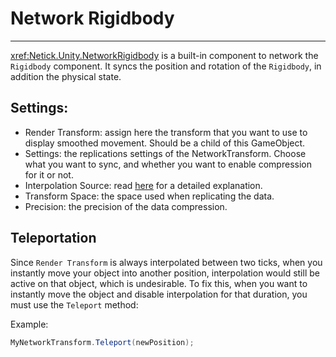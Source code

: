 # Network Rigidbody

---

<xref:Netick.Unity.NetworkRigidbody> is a built-in component to network the `Rigidbody` component. It syncs the position and rotation of the `Rigidbody`, in addition the physical state.

## Settings:

- Render Transform: assign here the transform that you want to use to display smoothed movement. Should be a child of this GameObject.
- Settings: the replications settings of the NetworkTransform. Choose what you want to sync, and whether you want to enable compression for it or not.
- Interpolation Source: read [here](../interpolation.md#interpolation-source) for a detailed explanation.
- Transform Space: the space used when replicating the data.
- Precision: the precision of the data compression. 

## Teleportation

Since `Render Transform` is always interpolated between two ticks, when you instantly move your object into another position, interpolation would still be active on that object, which is undesirable. To fix this, when you want to instantly move the object and disable interpolation for that duration, you must use the `Teleport` method:

Example:

```csharp
MyNetworkTransform.Teleport(newPosition);
```

